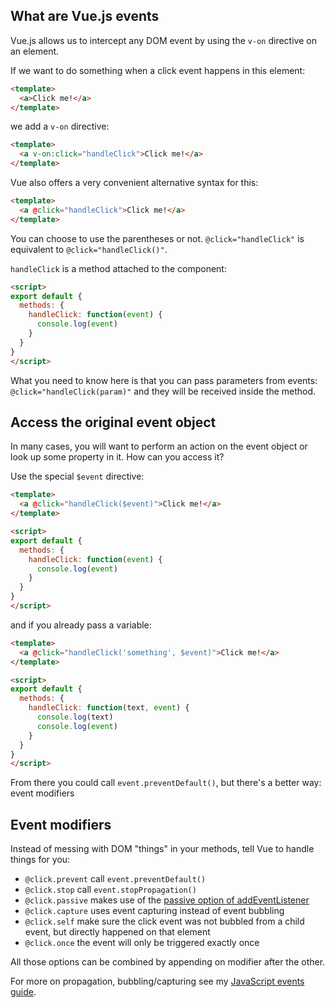 ## What are Vue.js events

Vue.js allows us to intercept any DOM event by using the `v-on` directive on an element.

If we want to do something when a click event happens in this element:

```html
<template>
  <a>Click me!</a>
</template>
```

we add a `v-on` directive:

```html
<template>
  <a v-on:click="handleClick">Click me!</a>
</template>
```

Vue also offers a very convenient alternative syntax for this:

```html
<template>
  <a @click="handleClick">Click me!</a>
</template>
```

You can choose to use the parentheses or not. `@click="handleClick"` is equivalent to `@click="handleClick()"`.

`handleClick` is a method attached to the component:

```html
<script>
export default {
  methods: {
    handleClick: function(event) {
      console.log(event)
    }
  }
}
</script>
```

What you need to know here is that you can pass parameters from events: `@click="handleClick(param)"` and they will be received inside the method.

## Access the original event object

In many cases, you will want to perform an action on the event object or look up some property in it. How can you access it?

Use the special `$event` directive:

```html
<template>
  <a @click="handleClick($event)">Click me!</a>
</template>

<script>
export default {
  methods: {
    handleClick: function(event) {
      console.log(event)
    }
  }
}
</script>
```

and if you already pass a variable:

```html
<template>
  <a @click="handleClick('something', $event)">Click me!</a>
</template>

<script>
export default {
  methods: {
    handleClick: function(text, event) {
      console.log(text)
      console.log(event)
    }
  }
}
</script>
```

From there you could call `event.preventDefault()`, but there's a better way: event modifiers

## Event modifiers

Instead of messing with DOM "things" in your methods, tell Vue to handle things for you:

- `@click.prevent` call `event.preventDefault()`
- `@click.stop` call `event.stopPropagation()`
- `@click.passive` makes use of the [passive option of addEventListener](https://developer.mozilla.org/en-US/docs/Web/API/EventTarget/addEventListener#Parameters)
- `@click.capture` uses event capturing instead of event bubbling
- `@click.self` make sure the click event was not bubbled from a child event, but directly happened on that element
- `@click.once` the event will only be triggered exactly once

All those options can be combined by appending on modifier after the other.

For more on propagation, bubbling/capturing see my [JavaScript events guide](/javascript-events/).
